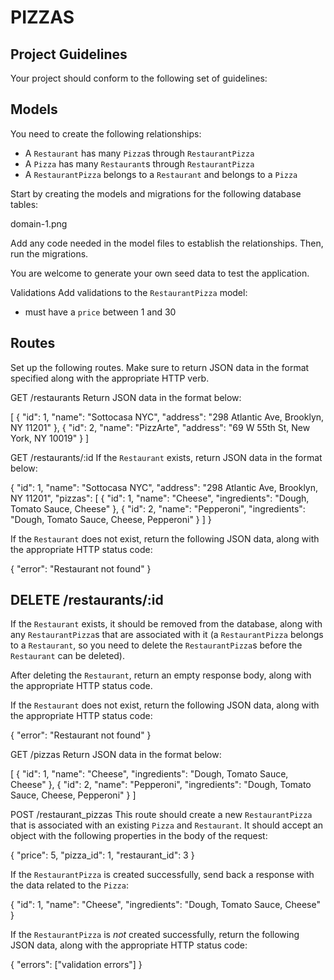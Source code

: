 # PIZZAS

## Project Guidelines
Your project should conform to the following set of guidelines:

## Models
You need to create the following relationships:

- A `Restaurant` has many `Pizza`s through `RestaurantPizza`
- A `Pizza` has many `Restaurant`s through `RestaurantPizza`
- A `RestaurantPizza` belongs to a `Restaurant` and belongs to a `Pizza`

Start by creating the models and migrations for the following database tables:

domain-1.png

Add any code needed in the model files to establish the relationships. Then, run the migrations.

 You are welcome to generate your own seed data to test the application.

Validations
Add validations to the `RestaurantPizza` model:

- must have a `price` between 1 and 30

## Routes
Set up the following routes. Make sure to return JSON data in the format
specified along with the appropriate HTTP verb.

GET /restaurants
Return JSON data in the format below:


[
  {
    "id": 1,
    "name": "Sottocasa NYC",
    "address": "298 Atlantic Ave, Brooklyn, NY 11201"
  },
  {
    "id": 2,
    "name": "PizzArte",
    "address": "69 W 55th St, New York, NY 10019"
  }
]


GET /restaurants/:id
If the `Restaurant` exists, return JSON data in the format below:


{
  "id": 1,
  "name": "Sottocasa NYC",
  "address": "298 Atlantic Ave, Brooklyn, NY 11201",
  "pizzas": [
    {
      "id": 1,
      "name": "Cheese",
      "ingredients": "Dough, Tomato Sauce, Cheese"
    },
    {
      "id": 2,
      "name": "Pepperoni",
      "ingredients": "Dough, Tomato Sauce, Cheese, Pepperoni"
    }
  ]
}


If the `Restaurant` does not exist, return the following JSON data, along with
the appropriate HTTP status code:


{
  "error": "Restaurant not found"
}


## DELETE /restaurants/:id
If the `Restaurant` exists, it should be removed from the database, along with
any `RestaurantPizza`s that are associated with it (a `RestaurantPizza` belongs
to a `Restaurant`, so you need to delete the `RestaurantPizza`s before the
`Restaurant` can be deleted).

After deleting the `Restaurant`, return an empty response body, along with the
appropriate HTTP status code.

If the `Restaurant` does not exist, return the following JSON data, along with
the appropriate HTTP status code:


{
  "error": "Restaurant not found"
}


GET /pizzas
Return JSON data in the format below:


[
  {
    "id": 1,
    "name": "Cheese",
    "ingredients": "Dough, Tomato Sauce, Cheese"
  },
  {
    "id": 2,
    "name": "Pepperoni",
    "ingredients": "Dough, Tomato Sauce, Cheese, Pepperoni"
  }
]


POST /restaurant_pizzas
This route should create a new `RestaurantPizza` that is associated with an
existing `Pizza` and `Restaurant`. It should accept an object with the following
properties in the body of the request:


{
  "price": 5,
  "pizza_id": 1,
  "restaurant_id": 3
}


If the `RestaurantPizza` is created successfully, send back a response with the data
related to the `Pizza`:


{
  "id": 1,
  "name": "Cheese",
  "ingredients": "Dough, Tomato Sauce, Cheese"
}


If the `RestaurantPizza` is *not* created successfully, return the following
JSON data, along with the appropriate HTTP status code:


{
  "errors": ["validation errors"]
}
